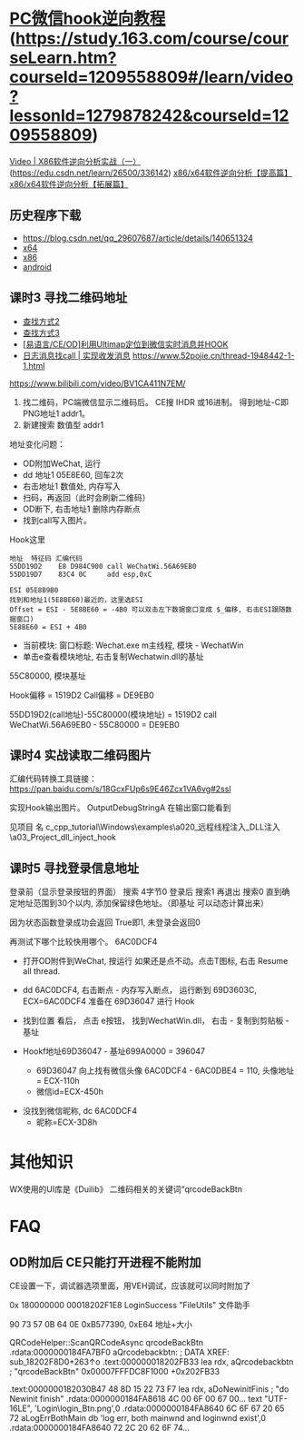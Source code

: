 # [PC微信hook逆向教程](https://www.bilibili.com/video/BV1it411F7w8) (https://study.163.com/course/courseLearn.htm?courseId=1209558809#/learn/video?lessonId=1279878242&courseId=1209558809)
[Video | X86软件逆向分析实战（一）](https://www.bilibili.com/video/BV1PG4y1n7MB/) (https://edu.csdn.net/learn/26500/336142)
[x86/x64软件逆向分析【提高篇】](https://edu.csdn.net/course/detail/32772)
[x86/x64软件逆向分析【拓展篇】](https://edu.csdn.net/course/detail/35817)

## 历史程序下载
* https://blog.csdn.net/qq_29607687/article/details/140651324
* [x64](https://github.com/tom-snow/wechat-windows-versions/releases)
* [x86](https://github.com/tom-snow/wechat-windows-versions-x86/releases)
* [android](https://github.com/DJB-Developer/wechat-android-history-versions)

## 课时3 寻找二维码地址
* [查找方式2](https://github.com/nick-zheng/WX_PC_HOOK/blob/master/11%E3%80%81HOOK%E7%99%BB%E5%BD%95%E4%BA%8C%E7%BB%B4%E7%A0%81%EF%BC%88%E4%BA%8C%EF%BC%89.md)
* [查找方式3](https://blog.csdn.net/weixin_44678558/article/details/129882431)
* [[易语言/CE/OD]利用Ultimap定位到微信实时消息并HOOK](https://www.bilibili.com/video/BV18Y4y1a747/)
* [日志消息找call | 实现收发消息](https://www.52pojie.cn/thread-1948799-1-1.html) https://www.52pojie.cn/thread-1948442-1-1.html

https://www.bilibili.com/video/BV1CA411N7EM/

1. 找二维码，PC端微信显示二维码后。
CE搜 IHDR 或16进制。 得到地址-C即PNG地址1 addr1。
2. 新建搜索 数值型 addr1

地址变化问题： 
  - OD附加WeChat, 运行
  - dd 地址1 05E8E60, 回车2次
  - 右击地址1 数值处, 内存写入
  - 扫码，再返回（此时会刷新二维码）
  - OD断下, 右击地址1 删除内存断点
  - 找到call写入图片。

Hook这里
```
地址	特征码	汇编代码
55DD19D2	E8 D984C900	call WeChatWi.56A69EB0
55DD19D7	83C4 0C     add esp,0xC

ESI 05E8B9B0
找到和地址1(5E8BE60)最近的，这里选ESI
Offset = ESI - 5E8BE60 = -4B0 可以双击左下数据窗口变成 $_偏移, 右击ESI跟随数据窗口)
5E8BE60 = ESI + 4B0
```
- 当前模块: 窗口标题: Wechat.exe m主线程, 模块 - WechatWin
- 单击e查看模块地址, 右击复制Wechatwin.dll的基址

55C80000, 模块基址

Hook偏移 = 1519D2
Call偏移 = DE9EB0

55DD19D2(call地址)-55C80000(模块地址) = 1519D2
call WeChatWi.56A69EB0 - 55C80000 = DE9EB0

## 课时4 实战读取二维码图片
汇编代码转换工具链接：https://pan.baidu.com/s/18GcxFUp6s9E46Zcx1VA6vg#2ssl

实现Hook输出图片。
OutputDebugStringA 在输出窗口能看到

见项目 名 c_cpp_tutorial\Windows\examples\a020_远程线程注入_DLL注入\a03_Project_dll_inject_hook

## 课时5 寻找登录信息地址
登录前（显示登录按钮的界面） 搜索 4字节0
登录后 搜索1
再退出 搜索0
直到确定地址范围到30个以内, 添加保留绿色地址。（即基址 可以动态计算出来）

因为状态函数登录成功会返回 True即1, 未登录会返回0

再测试下哪个比较快用哪个。 6AC0DCF4

* 打开OD附件到WeChat, 按运行
如果还是点不动。点击T图标, 右击 Resume all thread.

* dd 6AC0DCF4, 右击断点 - 内存写入断点， 运行断到 69D3603C, ECX=6AC0DCF4 准备在 69D36047 进行 Hook
* 找到位置 看后， 点击 e按钮， 找到WechatWin.dll， 右击 - 复制到剪贴板 - 基址
* Hookf地址69D36047 - 基址699A0000 = 396047
  - 69D36047 向上找有微信头像 6AC0DCF4 - 6AC0DBE4 = 110, 头像地址 = ECX-110h
  - 微信id=ECX-450h
- 没找到微信昵称, dc 6AC0DCF4
  - 昵称=ECX-3D8h

# 其他知识

WX使用的UI库是《Duilib》
二维码相关的关键词“qrcodeBackBtn

# FAQ
## OD附加后 CE只能打开进程不能附加
CE设置一下，调试器选项里面，用VEH调试，应该就可以同时附加了

0x 180000000
00018202F1E8 LoginSuccess
"FileUtils" 文件助手

90 73 57 0B 64 0E
0xB577390, 0xE64 地址+大小

QRCodeHelper::ScanQRCodeAsync
qrcodeBackBtn
.rdata:0000000184FA7BF0 aQrcodebackbtn:                         ; DATA XREF: sub_18202F8D0+263↑o
.text:000000018202FB33                 lea     rdx, aQrcodebackbtn ; "qrcodeBackBtn"
0x00007FFFDC8F1000 +0x202FB33

.text:0000000182030B47 48 8D 15 22 73 F7                 lea     rdx, aDoNewinitFinis ; "do Newinit finish"
.rdata:0000000184FA8618 4C 00 6F 00 67 00…                text "UTF-16LE", 'Login\login_Btn.png',0
.rdata:0000000184FA8640 6C 6F 67 20 65 72 aLogErrBothMain db 'log err, both mainwnd and loginwnd exist',0
.rdata:0000000184FA8640 72 2C 20 62 6F 74…                                 